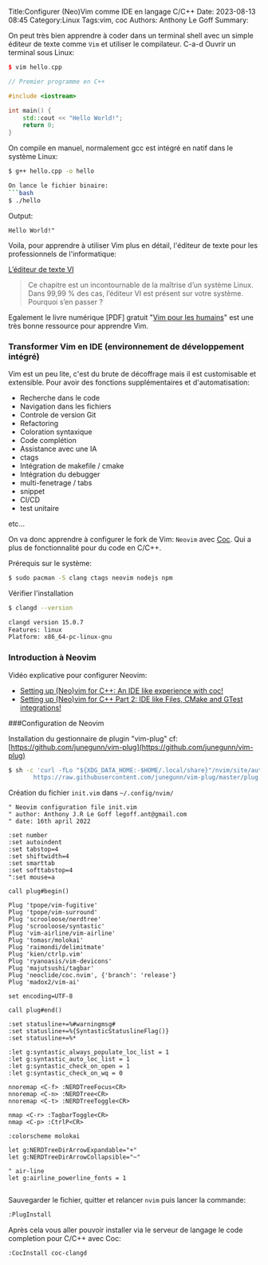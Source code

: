 Title:Configurer (Neo)Vim comme IDE en langage C/C++
Date: 2023-08-13 08:45
Category:Linux
Tags:vim, coc
Authors: Anthony Le Goff
Summary:

On peut très bien apprendre à coder dans un terminal shell avec un simple éditeur de texte comme `Vim` et utiliser le compilateur. C-a-d Ouvrir un terminal sous Linux:

```cpp
$ vim hello.cpp

// Premier programme en C++ 

#include <iostream>

int main() {
    std::cout << "Hello World!";
    return 0;
}
```

On compile en manuel, normalement gcc est intégré en natif dans le système Linux:
```bash
$ g++ hello.cpp -o hello

On lance le fichier binaire:
```bash
$ ./hello
```

Output:
```text
Hello World!"
```

Voila, pour apprendre à utiliser Vim plus en détail, l'éditeur de texte pour les professionnels de l'informatique:

[L’éditeur de texte VI](https://linux.goffinet.org/administration/traitement-du-texte/editeur-de-texte-vi/)

> Ce chapitre est un incontournable de la maîtrise d’un système Linux. Dans 99,99 % des cas, l’éditeur VI est présent sur votre système. Pourquoi s’en passer ?

Egalement le livre numérique [PDF] gratuit "[Vim pour les humains](https://vimebook.com/fr)" est une très bonne ressource pour apprendre Vim.

### Transformer Vim en IDE (environnement de développement intégré)

Vim est un peu lite, c'est du brute de décoffrage mais il est customisable et extensible. Pour avoir des fonctions supplémentaires et d'automatisation:

* Recherche dans le code
* Navigation dans les fichiers
* Controle de version Git
* Refactoring
* Coloration syntaxique
* Code complétion
* Assistance avec une IA
* ctags
* Intégration de makefile / cmake
* Intégration du debugger
* multi-fenetrage / tabs
* snippet
* CI/CD
* test unitaire

etc...

On va donc apprendre à configurer le fork de Vim: `Neovim` avec [Coc](https://github.com/neoclide/coc.nvim). Qui a plus de fonctionnalité pour du code en C/C++.

Prérequis sur le système:

```bash
$ sudo pacman -S clang ctags neovim nodejs npm
```

Vérifier l'installation
```bash
$ clangd --version

clangd version 15.0.7
Features: linux
Platform: x86_64-pc-linux-gnu
```

### Introduction à Neovim

Vidéo explicative pour configurer Neovim:

* [Setting up (Neo)vim for C++: An IDE like experience with coc!](https://www.youtube.com/watch?v=ViHgyApE9zM)
* [Setting up (Neo)vim for C++ Part 2: IDE like Files, CMake and GTest integrations!](https://www.youtube.com/watch?v=Y_UubM5eYAM&t=2s)

###Configuration de Neovim

Installation du gestionnaire de plugin "vim-plug" cf: [https://github.com/junegunn/vim-plug](https://github.com/junegunn/vim-plug)

```bash
$ sh -c 'curl -fLo "${XDG_DATA_HOME:-$HOME/.local/share}"/nvim/site/autoload/plug.vim --create-dirs \
       https://raw.githubusercontent.com/junegunn/vim-plug/master/plug.vim'
```

Création du fichier `init.vim` dans `~/.config/nvim/`

```
" Neovim configuration file init.vim
" author: Anthony J.R Le Goff legoff.ant@gmail.com
" date: 16th april 2022

:set number
:set autoindent
:set tabstop=4
:set shiftwidth=4
:set smarttab
:set softtabstop=4
":set mouse=a

call plug#begin() 

Plug 'tpope/vim-fugitive'
Plug 'tpope/vim-surround'
Plug 'scrooloose/nerdtree'
Plug 'scrooloose/syntastic'
Plug 'vim-airline/vim-airline'
Plug 'tomasr/molokai'
Plug 'raimondi/delimitmate'
Plug 'kien/ctrlp.vim'
Plug 'ryanoasis/vim-devicons'
Plug 'majutsushi/tagbar'
Plug 'neoclide/coc.nvim', {'branch': 'release'}
Plug 'madox2/vim-ai'

set encoding=UTF-8

call plug#end()

:set statusline+=%#warningmsg#
:set statusline+=%{SyntasticStatuslineFlag()}
:set statusline+=%*

:let g:syntastic_always_populate_loc_list = 1
:let g:syntastic_auto_loc_list = 1
:let g:syntastic_check_on_open = 1
:let g:syntastic_check_on_wq = 0

nnoremap <C-f> :NERDTreeFocus<CR>
nnoremap <C-n> :NERDTree<CR>
nnoremap <C-t> :NERDTreeToggle<CR>

nmap <C-r> :TagbarToggle<CR>
nmap <C-p> :CtrlP<CR>

:colorscheme molokai

let g:NERDTreeDirArrowExpandable="+"
let g:NERDTreeDirArrowCollapsible="~"

" air-line
let g:airline_powerline_fonts = 1


```

Sauvegarder le fichier, quitter et relancer `nvim` puis lancer la commande:
```bash
:PlugInstall
```

Après cela vous aller pouvoir installer via le serveur de langage le code completion pour C/C++ avec Coc:
```bash
:CocInstall coc-clangd
```
